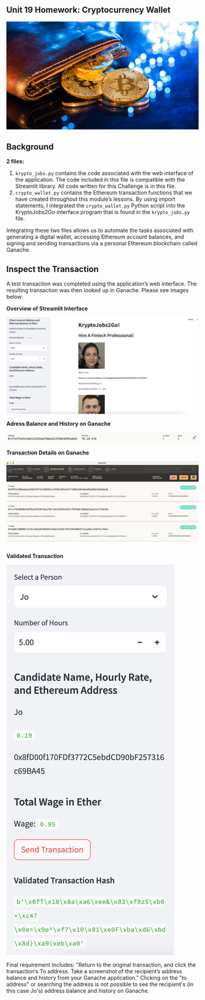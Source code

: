## Unit 19 Homework: Cryptocurrency Wallet

![An image shows a wallet with bitcoin.](Images/19-4-challenge-image.png)

## Background

**2 files:**
1. `krypto_jobs.py` contains the code associated with the web interface of the application. The code included in this file is compatible with the Streamlit library. All code written for this Challenge is in this file.
2. `crypto_wallet.py` contains the Ethereum transaction functions that we have created throughout this module’s lessons. By using import statements, I integrated the `crypto_wallet.py` Python script into the KryptoJobs2Go interface program that is found in the `krypto_jobs.py` file.

Integrating these two files allows us to automate the tasks associated with generating a digital wallet, accessing Ethereum account balances, and signing and sending transactions via a personal Ethereum blockchain called Ganache.


## Inspect the Transaction

A test transaction was completed using the application’s web interface. The resulting transaction was then looked up in Ganache. Please see images below:

**Overview of Streamlit Interface**

![streamlit](Images/Streamlit_interface.png)

**Adress Balance and History on Ganache**

![address](Images/Address_BalanceandHistory.png)

**Transaction Details on Ganache**

![transactions](Images/Transaction_Details.png)

**Validated Transaction**

![validated](Images/Validated_Transaction.png)

Final requirement includes: "Return to the original transaction, and click the transaction’s To address. Take a screenshot of the recipient’s address balance and history from your Ganache application." Clicking on the "to address" or searching the address is not possible to see the recipient's (in this case Jo's) address balance and history on Ganache. 
